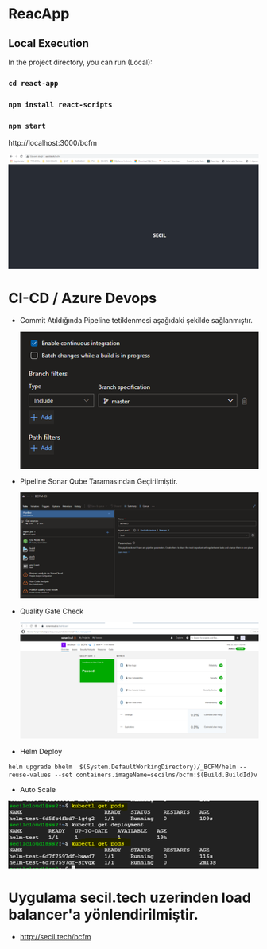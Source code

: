
# ReacApp
## Local Execution

In the project directory, you can run (Local):

### `cd react-app`

### `npm install react-scripts`

### `npm start`


http://localhost:3000/bcfm

![](Uygulama.PNG)

# CI-CD / Azure Devops

* Commit Atıldığında Pipeline tetiklenmesi aşağıdaki şekilde sağlanmıştır.

  ![](CommitContiniousIntegration.PNG)
  
* Pipeline Sonar Qube Taramasından Geçirilmiştir.
  
  ![](Pipeline.PNG)
  
* Quality Gate Check 

  ![](QualityGateCheck.PNG)
  
* Helm Deploy
  
```
helm upgrade bhelm  $(System.DefaultWorkingDirectory)/_BCFM/helm --reuse-values --set containers.imageName=secilns/bcfm:$(Build.BuildId)v
```
* Auto Scale

 ![](HpaCpuAutoscale.PNG)
 
 # Uygulama secil.tech uzerinden load balancer'a yönlendirilmiştir.

* http://secil.tech/bcfm




